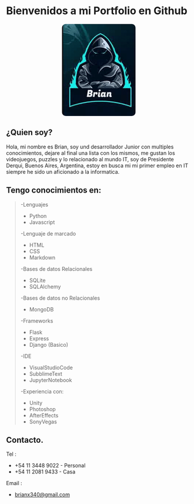 
<h1> Bienvenidos a mi Portfolio en Github</h1>

<p align='center'>
<img src="./profile.gif" style='border-radius:10px;'>
</p>

 <h2> ¿Quien soy? </h2>
 
 Hola, mi nombre es Brian, soy und desarrollador Junior con multiples conocimientos, dejare al final una lista con los mismos, me gustan los videojuegos, puzzles y lo relacionado al mundo IT, soy de Presidente Derqui, Buenos Aires, Argentina, estoy en busca mi mi primer empleo en IT siempre he sido un aficionado a la informatica.

<h2> Tengo conocimientos en: </h2>

>-Lenguajes
>>
>* Python
>* Javascript
>>
>-Lenguaje de marcado
>* HTML
>* CSS
>* Markdown
>
>-Bases de datos Relacionales
>* SQLite
>* SQLAlchemy
>
>-Bases de datos no Relacionales
>* MongoDB
>
>-Frameworks
>* Flask
>* Express
>* Django (Basico)
>
>-IDE
>* VisualStudioCode
>* SubblimeText
>* JupyterNotebook
>
>-Experiencia con:
>* Unity
>* Photoshop
>* AfterEffects
>* SonyVegas

<h2>Contacto.</h2>
<p>

Tel : 
* +54 11 3448 9022 - Personal
* +54 11 2081 9433 - Casa

Email :
* brianx340@gmail.com
</p>
